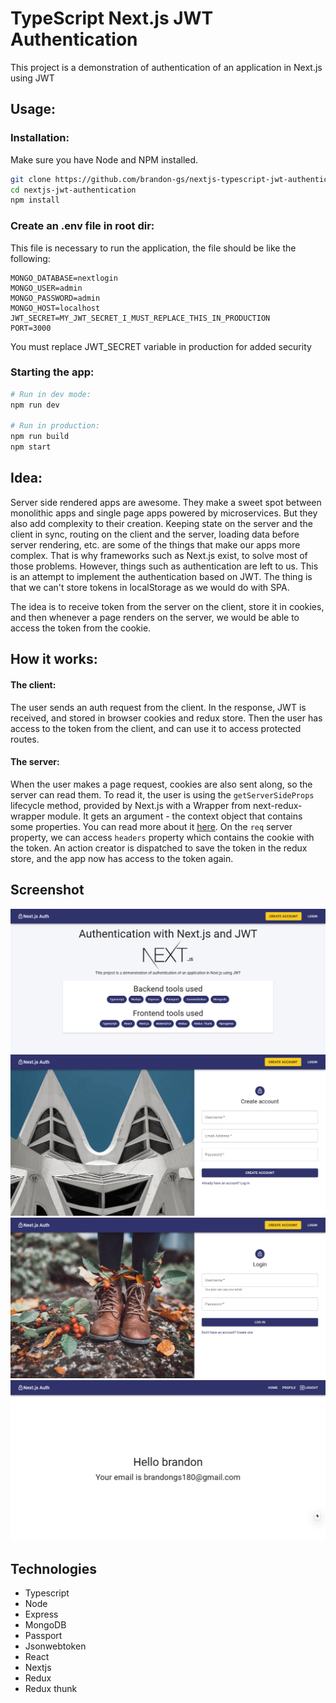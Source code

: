 # TypeScript Next.js JWT Authentication

This project is a demonstration of authentication of an application in Next.js using JWT

## Usage:

### Installation:

Make sure you have Node and NPM installed.

```bash
git clone https://github.com/brandon-gs/nextjs-typescript-jwt-authentication
cd nextjs-jwt-authentication
npm install
```

### Create an .env file in root dir:

This file is necessary to run the application, the file should be like the following:

```.env
MONGO_DATABASE=nextlogin
MONGO_USER=admin
MONGO_PASSWORD=admin
MONGO_HOST=localhost
JWT_SECRET=MY_JWT_SECRET_I_MUST_REPLACE_THIS_IN_PRODUCTION
PORT=3000
```

You must replace JWT_SECRET variable in production for added security

### Starting the app:

```bash
# Run in dev mode:
npm run dev

# Run in production:
npm run build
npm start
```

## Idea:

Server side rendered apps are awesome. They make a sweet spot between monolithic apps and single page apps powered by microservices. But they also add complexity to their creation. Keeping state on the server and the client in sync, routing on the client and the server, loading data before server rendering, etc. are some of the things that make our apps more complex. That is why frameworks such as Next.js exist, to solve most of those problems. However, things such as authentication are left to us. This is an attempt to implement the authentication based on JWT. The thing is that we can't store tokens in localStorage as we would do with SPA.

The idea is to receive token from the server on the client, store it in cookies, and then whenever a page renders on the server, we would be able to access the token from the cookie.

## How it works:

#### The client:

The user sends an auth request from the client. In the response, JWT is received, and stored in browser cookies and redux store. Then the user has access to the token from the client, and can use it to access protected routes.

#### The server:

When the user makes a page request, cookies are also sent along, so the server can read them. To read it, the user is using the `getServerSideProps` lifecycle method, provided by Next.js with a Wrapper from next-redux-wrapper module. It gets an argument - the context object that contains some properties. You can read more about it [here](https://nextjs.org/docs/basic-features/data-fetching#getserversideprops-server-side-rendering). On the `req` server property, we can access `headers` property which contains the cookie with the token. An action creator is dispatched to save the token in the redux store, and the app now has access to the token again.

## Screenshot

![](docs/home.png)
![](docs/register.png)
![](docs/login.png)
![](docs/profile.png)

## Technologies

- Typescript
- Node
- Express
- MongoDB
- Passport
- Jsonwebtoken
- React
- Nextjs
- Redux
- Redux thunk
